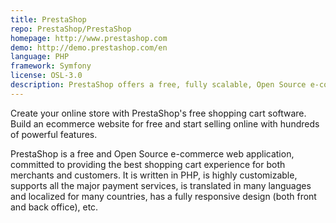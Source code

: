 ```yaml
---
title: PrestaShop
repo: PrestaShop/PrestaShop
homepage: http://www.prestashop.com
demo: http://demo.prestashop.com/en
language: PHP
framework: Symfony
license: OSL-3.0
description: PrestaShop offers a free, fully scalable, Open Source e-commerce solution.
---
```


Create your online store with PrestaShop's free shopping cart software. Build an ecommerce website for free and start selling online with hundreds of powerful features.

PrestaShop is a free and Open Source e-commerce web application, committed to providing the best shopping cart experience for both merchants and customers. It is written in PHP, is highly customizable, supports all the major payment services, is translated in many languages and localized for many countries, has a fully responsive design (both front and back office), etc.